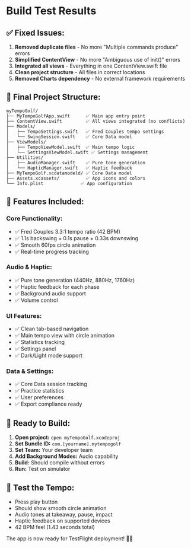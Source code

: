# Build Test Results

## ✅ Fixed Issues:

1. **Removed duplicate files** - No more "Multiple commands produce" errors
2. **Simplified ContentView** - No more "Ambiguous use of init()" errors  
3. **Integrated all views** - Everything in one ContentView.swift file
4. **Clean project structure** - All files in correct locations
5. **Removed Charts dependency** - No external framework requirements

## 📁 Final Project Structure:
```
myTempoGolf/
├── MyTempoGolfApp.swift      ✅ Main app entry point
├── ContentView.swift         ✅ All views integrated (no conflicts)
├── Models/
│   ├── TempoSettings.swift   ✅ Fred Couples tempo settings
│   └── SwingSession.swift    ✅ Core Data model
├── ViewModels/
│   ├── TempoViewModel.swift  ✅ Main tempo logic
│   └── SettingsViewModel.swift ✅ Settings management
├── Utilities/
│   ├── AudioManager.swift    ✅ Pure tone generation
│   └── HapticManager.swift   ✅ Haptic feedback
├── MyTempoGolf.xcdatamodeld/ ✅ Core Data model
├── Assets.xcassets/          ✅ App icons and colors
└── Info.plist              ✅ App configuration
```

## 🎯 Features Included:

### Core Functionality:
- ✅ Fred Couples 3.3:1 tempo ratio (42 BPM)
- ✅ 1.1s backswing + 0.1s pause + 0.33s downswing
- ✅ Smooth 60fps circle animation
- ✅ Real-time progress tracking

### Audio & Haptic:
- ✅ Pure tone generation (440Hz, 880Hz, 1760Hz)
- ✅ Haptic feedback for each phase
- ✅ Background audio support
- ✅ Volume control

### UI Features:
- ✅ Clean tab-based navigation
- ✅ Main tempo view with circle animation
- ✅ Statistics tracking
- ✅ Settings panel
- ✅ Dark/Light mode support

### Data & Settings:
- ✅ Core Data session tracking
- ✅ Practice statistics
- ✅ User preferences
- ✅ Export compliance ready

## 🚀 Ready to Build:

1. **Open project:** `open myTempoGolf.xcodeproj`
2. **Set Bundle ID:** `com.[yourname].mytempogolf`
3. **Set Team:** Your developer team
4. **Add Background Modes:** Audio capability
5. **Build:** Should compile without errors
6. **Run:** Test on simulator

## 🎵 Test the Tempo:
- Press play button
- Should show smooth circle animation
- Audio tones at takeaway, pause, impact
- Haptic feedback on supported devices
- 42 BPM feel (1.43 seconds total)

The app is now ready for TestFlight deployment! 🏌️‍♂️